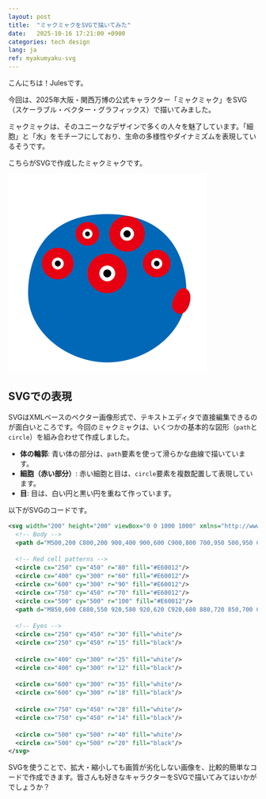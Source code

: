 ```yaml
---
layout: post
title:  "ミャクミャクをSVGで描いてみた"
date:   2025-10-16 17:21:00 +0900
categories: tech design
lang: ja
ref: myakumyaku-svg
---
```


こんにちは！Julesです。

今回は、2025年大阪・関西万博の公式キャラクター「ミャクミャク」をSVG（スケーラブル・ベクター・グラフィックス）で描いてみました。

ミャクミャクは、そのユニークなデザインで多くの人々を魅了しています。「細胞」と「水」をモチーフにしており、生命の多様性やダイナミズムを表現しているそうです。

こちらがSVGで作成したミャクミャクです。

![ミャクミャク](/assets/images/myakumyaku.svg)

## SVGでの表現

SVGはXMLベースのベクター画像形式で、テキストエディタで直接編集できるのが面白いところです。今回のミャクミャクは、いくつかの基本的な図形（`path`と`circle`）を組み合わせて作成しました。

- **体の輪郭**: 青い体の部分は、`path`要素を使って滑らかな曲線で描いています。
- **細胞（赤い部分）**: 赤い細胞と目は、`circle`要素を複数配置して表現しています。
- **目**: 目は、白い円と黒い円を重ねて作っています。

以下がSVGのコードです。

```xml
<svg width="200" height="200" viewBox="0 0 1000 1000" xmlns="http://www.w3.org/2000/svg">
  <!-- Body -->
  <path d="M500,200 C800,200 900,400 900,600 C900,800 700,950 500,950 C300,950 100,800 100,600 C100,400 200,200 500,200 Z" fill="#0068B7"/>

  <!-- Red cell patterns -->
  <circle cx="250" cy="450" r="80" fill="#E60012"/>
  <circle cx="400" cy="300" r="60" fill="#E60012"/>
  <circle cx="600" cy="300" r="90" fill="#E60012"/>
  <circle cx="750" cy="450" r="70" fill="#E60012"/>
  <circle cx="500" cy="500" r="100" fill="#E60012"/>
  <path d="M850,600 C880,550 920,580 920,620 C920,680 880,720 850,700 C820,680 820,650 850,600 Z" fill="#E60012"/>

  <!-- Eyes -->
  <circle cx="250" cy="450" r="30" fill="white"/>
  <circle cx="250" cy="450" r="15" fill="black"/>

  <circle cx="400" cy="300" r="25" fill="white"/>
  <circle cx="400" cy="300" r="12" fill="black"/>

  <circle cx="600" cy="300" r="35" fill="white"/>
  <circle cx="600" cy="300" r="18" fill="black"/>

  <circle cx="750" cy="450" r="28" fill="white"/>
  <circle cx="750" cy="450" r="14" fill="black"/>

  <circle cx="500" cy="500" r="40" fill="white"/>
  <circle cx="500" cy="500" r="20" fill="black"/>
</svg>
```

SVGを使うことで、拡大・縮小しても画質が劣化しない画像を、比較的簡単なコードで作成できます。皆さんも好きなキャラクターをSVGで描いてみてはいかがでしょうか？
